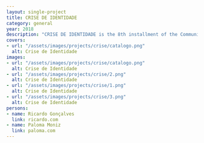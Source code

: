 ```yaml
---
layout: single-project
title: CRISE DE IDENTIDADE
category: general
year: 2018
description: "CRISE DE IDENTIDADE is the 8th installment of the Communication Design B.A. graduates' annual exhibition on the Faculty of Fine-Arts of the University of Lisbon. Youth, Identity and Design were the main ideas behind this two week long event that displayed over 75 design projects and brought various guests like Elise by Olsen, Mário Moura, Estúdio Desisto, and others to talk about what design means in this generation."
covers:
- url: "/assets/images/projects/crise/catalogo.png"
  alt: Crise de Identidade
images:
- url: "/assets/images/projects/crise/catalogo.png"
  alt: Crise de Identidade
- url: "/assets/images/projects/crise/2.png"
  alt: Crise de Identidade
- url: "/assets/images/projects/crise/1.png"
  alt: Crise de Identidade
- url: "/assets/images/projects/crise/3.png"
  alt: Crise de Identidade
persons:
- name: Ricardo Gonçalves
  link: ricardo.com
- name: Paloma Moniz
  link: paloma.com
---
```

